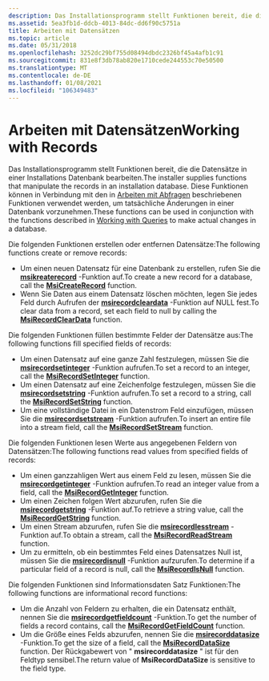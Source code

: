 ```yaml
---
description: Das Installationsprogramm stellt Funktionen bereit, die die Datensätze in einer Installations Datenbank bearbeiten. Diese Funktionen können in Verbindung mit den in Arbeiten mit Abfragen beschriebenen Funktionen verwendet werden, um tatsächliche Änderungen in einer Datenbank vorzunehmen.
ms.assetid: 5ea3fb1d-ddcb-4013-84dc-dd6f90c5751a
title: Arbeiten mit Datensätzen
ms.topic: article
ms.date: 05/31/2018
ms.openlocfilehash: 3252dc29bf755d08494dbdc2326bf45a4afb1c91
ms.sourcegitcommit: 831e8f3db78ab820e1710cede244553c70e50500
ms.translationtype: MT
ms.contentlocale: de-DE
ms.lasthandoff: 01/08/2021
ms.locfileid: "106349483"
---
```

# <a name="working-with-records"></a><span data-ttu-id="9076a-104">Arbeiten mit Datensätzen</span><span class="sxs-lookup"><span data-stu-id="9076a-104">Working with Records</span></span>

<span data-ttu-id="9076a-105">Das Installationsprogramm stellt Funktionen bereit, die die Datensätze in einer Installations Datenbank bearbeiten.</span><span class="sxs-lookup"><span data-stu-id="9076a-105">The installer supplies functions that manipulate the records in an installation database.</span></span> <span data-ttu-id="9076a-106">Diese Funktionen können in Verbindung mit den in [Arbeiten mit Abfragen](working-with-queries.md) beschriebenen Funktionen verwendet werden, um tatsächliche Änderungen in einer Datenbank vorzunehmen.</span><span class="sxs-lookup"><span data-stu-id="9076a-106">These functions can be used in conjunction with the functions described in [Working with Queries](working-with-queries.md) to make actual changes in a database.</span></span>

<span data-ttu-id="9076a-107">Die folgenden Funktionen erstellen oder entfernen Datensätze:</span><span class="sxs-lookup"><span data-stu-id="9076a-107">The following functions create or remove records:</span></span>

-   <span data-ttu-id="9076a-108">Um einen neuen Datensatz für eine Datenbank zu erstellen, rufen Sie die [**msikreaterecord**](/windows/desktop/api/Msiquery/nf-msiquery-msicreaterecord) -Funktion auf.</span><span class="sxs-lookup"><span data-stu-id="9076a-108">To create a new record for a database, call the [**MsiCreateRecord**](/windows/desktop/api/Msiquery/nf-msiquery-msicreaterecord) function.</span></span>
-   <span data-ttu-id="9076a-109">Wenn Sie Daten aus einem Datensatz löschen möchten, legen Sie jedes Feld durch Aufrufen der [**msirecordcleardata**](/windows/desktop/api/Msiquery/nf-msiquery-msirecordcleardata) -Funktion auf NULL fest.</span><span class="sxs-lookup"><span data-stu-id="9076a-109">To clear data from a record, set each field to null by calling the [**MsiRecordClearData**](/windows/desktop/api/Msiquery/nf-msiquery-msirecordcleardata) function.</span></span>

<span data-ttu-id="9076a-110">Die folgenden Funktionen füllen bestimmte Felder der Datensätze aus:</span><span class="sxs-lookup"><span data-stu-id="9076a-110">The following functions fill specified fields of records:</span></span>

-   <span data-ttu-id="9076a-111">Um einen Datensatz auf eine ganze Zahl festzulegen, müssen Sie die [**msirecordsetinteger**](/windows/desktop/api/Msiquery/nf-msiquery-msirecordsetinteger) -Funktion aufrufen.</span><span class="sxs-lookup"><span data-stu-id="9076a-111">To set a record to an integer, call the [**MsiRecordSetInteger**](/windows/desktop/api/Msiquery/nf-msiquery-msirecordsetinteger) function.</span></span>
-   <span data-ttu-id="9076a-112">Um einen Datensatz auf eine Zeichenfolge festzulegen, müssen Sie die [**msirecordsetstring**](/windows/desktop/api/Msiquery/nf-msiquery-msirecordsetstringa) -Funktion aufrufen.</span><span class="sxs-lookup"><span data-stu-id="9076a-112">To set a record to a string, call the [**MsiRecordSetString**](/windows/desktop/api/Msiquery/nf-msiquery-msirecordsetstringa) function.</span></span>
-   <span data-ttu-id="9076a-113">Um eine vollständige Datei in ein Datenstrom Feld einzufügen, müssen Sie die [**msirecordsetstream**](/windows/desktop/api/Msiquery/nf-msiquery-msirecordsetstreama) -Funktion aufrufen.</span><span class="sxs-lookup"><span data-stu-id="9076a-113">To insert an entire file into a stream field, call the [**MsiRecordSetStream**](/windows/desktop/api/Msiquery/nf-msiquery-msirecordsetstreama) function.</span></span>

<span data-ttu-id="9076a-114">Die folgenden Funktionen lesen Werte aus angegebenen Feldern von Datensätzen:</span><span class="sxs-lookup"><span data-stu-id="9076a-114">The following functions read values from specified fields of records:</span></span>

-   <span data-ttu-id="9076a-115">Um einen ganzzahligen Wert aus einem Feld zu lesen, müssen Sie die [**msirecordgetinteger**](/windows/desktop/api/Msiquery/nf-msiquery-msirecordgetinteger) -Funktion aufrufen.</span><span class="sxs-lookup"><span data-stu-id="9076a-115">To read an integer value from a field, call the [**MsiRecordGetInteger**](/windows/desktop/api/Msiquery/nf-msiquery-msirecordgetinteger) function.</span></span>
-   <span data-ttu-id="9076a-116">Um einen Zeichen folgen Wert abzurufen, rufen Sie die [**msirecordgetstring**](/windows/desktop/api/Msiquery/nf-msiquery-msirecordgetstringa) -Funktion auf.</span><span class="sxs-lookup"><span data-stu-id="9076a-116">To retrieve a string value, call the [**MsiRecordGetString**](/windows/desktop/api/Msiquery/nf-msiquery-msirecordgetstringa) function.</span></span>
-   <span data-ttu-id="9076a-117">Um einen Stream abzurufen, rufen Sie die [**msirecordlesstream**](/windows/desktop/api/Msiquery/nf-msiquery-msirecordreadstream) -Funktion auf.</span><span class="sxs-lookup"><span data-stu-id="9076a-117">To obtain a stream, call the [**MsiRecordReadStream**](/windows/desktop/api/Msiquery/nf-msiquery-msirecordreadstream) function.</span></span>
-   <span data-ttu-id="9076a-118">Um zu ermitteln, ob ein bestimmtes Feld eines Datensatzes Null ist, müssen Sie die [**msirecordisnull**](/windows/desktop/api/Msiquery/nf-msiquery-msirecordisnull) -Funktion aufzurufen.</span><span class="sxs-lookup"><span data-stu-id="9076a-118">To determine if a particular field of a record is null, call the [**MsiRecordIsNull**](/windows/desktop/api/Msiquery/nf-msiquery-msirecordisnull) function.</span></span>

<span data-ttu-id="9076a-119">Die folgenden Funktionen sind Informationsdaten Satz Funktionen:</span><span class="sxs-lookup"><span data-stu-id="9076a-119">The following functions are informational record functions:</span></span>

-   <span data-ttu-id="9076a-120">Um die Anzahl von Feldern zu erhalten, die ein Datensatz enthält, nennen Sie die [**msirecordgetfieldcount**](/windows/desktop/api/Msiquery/nf-msiquery-msirecordgetfieldcount) -Funktion.</span><span class="sxs-lookup"><span data-stu-id="9076a-120">To get the number of fields a record contains, call the [**MsiRecordGetFieldCount**](/windows/desktop/api/Msiquery/nf-msiquery-msirecordgetfieldcount) function.</span></span>
-   <span data-ttu-id="9076a-121">Um die Größe eines Felds abzurufen, nennen Sie die [**msirecorddatasize**](/windows/desktop/api/Msiquery/nf-msiquery-msirecorddatasize) -Funktion.</span><span class="sxs-lookup"><span data-stu-id="9076a-121">To get the size of a field, call the [**MsiRecordDataSize**](/windows/desktop/api/Msiquery/nf-msiquery-msirecorddatasize) function.</span></span> <span data-ttu-id="9076a-122">Der Rückgabewert von " **msirecorddatasize** " ist für den Feldtyp sensibel.</span><span class="sxs-lookup"><span data-stu-id="9076a-122">The return value of **MsiRecordDataSize** is sensitive to the field type.</span></span>

 

 



